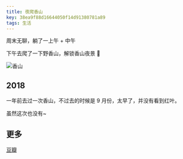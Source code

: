 ```yaml
---
title: 夜爬香山
key: 38ea9f88d16644050f14d91380781a89
tags: 生活
---
```


周末无聊，躺了一上午 + 中午

下午去爬了一下野香山，解锁香山夜景 🤨

![香山](https://hate13-blog-1251885630.cos.ap-chengdu.myqcloud.com/xiangshan_1027.png)

<!--more-->

## 2018

一年前去过一次香山，不过去的时候是 9 月份，太早了，并没有看到红叶。

虽然这次也没有~

## 更多

[豆瓣](https://www.douban.com/doubanapp/dispatch?uri=/status/2676607781)